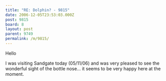 ```yaml
---
title: "RE: Dolphin? - 9815"
date: 2006-12-05T23:53:03.000Z
post: 9815
board: 8
layout: post
parent: 9749
permalink: /m/9815/
---
```

Hello

I was visiting Sandgate today (05/11/06) and was very pleased to see the wonderful sight of the bottle nose... it seems to be very happy here at the moment.
